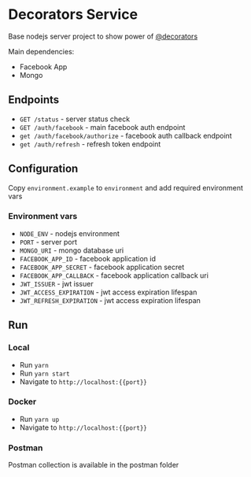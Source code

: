 # Decorators Service

Base nodejs server project to show power of [@decorators](https://github.com/serhiisol/node-decorators)

Main dependencies:
- Facebook App
- Mongo

## Endpoints

- `GET /status` - server status check
- `GET /auth/facebook` - main facebook auth endpoint
- `get /auth/facebook/authorize` - facebook auth callback endpoint
- `get /auth/refresh` - refresh token endpoint

## Configuration

Copy `environment.example` to `environment` and add required environment vars

### Environment vars

- `NODE_ENV` - nodejs environment
- `PORT` - server port
- `MONGO_URI` - mongo database uri
- `FACEBOOK_APP_ID` - facebook application id
- `FACEBOOK_APP_SECRET` - facebook application secret
- `FACEBOOK_APP_CALLBACK` - facebook application callback uri
- `JWT_ISSUER` - jwt issuer
- `JWT_ACCESS_EXPIRATION` - jwt access expiration lifespan
- `JWT_REFRESH_EXPIRATION` - jwt access expiration lifespan

## Run

### Local

- Run `yarn`
- Run `yarn start`
- Navigate to `http://localhost:{{port}}`

### Docker

- Run `yarn up`
- Navigate to `http://localhost:{{port}}`

### Postman
Postman collection is available in the postman folder
